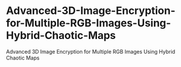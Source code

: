 # Advanced-3D-Image-Encryption-for-Multiple-RGB-Images-Using-Hybrid-Chaotic-Maps
Advanced 3D Image Encryption for Multiple RGB Images Using Hybrid Chaotic Maps
